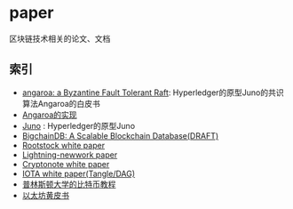 # paper
区块链技术相关的论文、文档

## 索引
* [angaroa: a Byzantine Fault Tolerant Raft](https://github.com/blockchain-university/paper/blob/master/copeland_zhong.pdf): Hyperledger的原型Juno的共识算法Angaroa的白皮书
* [Angaroa的实现](https://github.com/chrisnc/tangaroa) 
* [Juno](https://github.com/blockchain-university/juno) : Hyperledger的原型Juno
* [BigchainDB: A Scalable Blockchain Database(DRAFT)](http://github.com/blockchain-university/paper/blob/master/bigchaindb-whitepaper.pdf)
* [Rootstock white paper](./RootstockWhitePaperv8-Overview.pdf)
* [Lightning-newwork paper](./lightning-network-paper.pdf)
* [Cryptonote white paper](./cryptonote_whitepaper.pdf)
* [IOTA white paper(Tangle/DAG)](./tangle.pdf)
* [普林斯顿大学的比特币教程](./princeton_bitcoin_book.pdf)
* [以太坊黄皮书](./ethereum_yellow_paper.pdf)